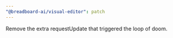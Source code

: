 ```yaml
---
"@breadboard-ai/visual-editor": patch
---
```


Remove the extra requestUpdate that triggered the loop of doom.
